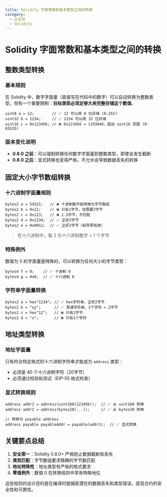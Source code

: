 ```yaml
---
title: Solidity 字面常数和基本类型之间的转换
category:
  - 以太坊
  - Solidity
---
```


# Solidity 字面常数和基本类型之间的转换

## 整数类型转换

### 基本规则
在 Solidity 中，数字字面量（直接写在代码中的数字）可以自动转换为整数类型，但有一个重要限制：**目标类型必须足够大来完整存储这个数值**。

```solidity
uint8 a = 12;        // ✅ 12 可以用 8 位存储 (0-255)
uint32 b = 1234;     // ✅ 1234 可以用 32 位存储
uint16 c = 0x123456; // ❌ 0x123456 = 1193046，超出 uint16 范围 (0-65535)
```

### 版本变化说明
- **0.8.0 之前**：可以强制转换任何数字字面量到整数类型，即使会发生截断
- **0.8.0 之后**：显式转换也变得严格，不允许会导致数据丢失的转换

## 固定大小字节数组转换

### 十六进制字面量规则
```solidity
bytes2 a = 54321;   // ❌ 十进制数不能转换为字节数组
bytes2 b = 0x12;    // ❌ 只有1字节，但需要2字节
bytes2 c = 0x123;   // ❌ 1.5字节，不匹配
bytes2 d = 0x1234;  // ✅ 正好2字节
bytes2 e = 0x0012;  // ✅ 正好2字节（前导零有效）
```

> 在十六进制中，每 2 位十六进制数字 = 1 个字节

### 特殊例外
数值为 0 的字面量是特殊的，可以转换为任何大小的字节类型：
```solidity
bytes4 f = 0;    // ✅ 十进制 0
bytes4 g = 0x0;  // ✅ 十六进制 0
```

### 字符串字面量转换
```solidity
bytes2 a = hex"1234"; // ✅ hex字符串，正好2字节
bytes2 b = "xy";      // ✅ 普通字符串，2个字符 = 2字节
bytes2 c = hex"12";   // ❌ 只有1字节
bytes2 d = "x";       // ❌ 只有1个字符
```

## 地址类型转换

### 地址字面量
只有符合特定格式的十六进制字符串才能成为 `address` 类型：
- 必须是 40 个十六进制字符（20字节）
- 必须通过校验和测试（EIP-55 格式检查）

### 显式转换规则
```solidity
address addr1 = address(uint160(123456));  // ✅ 从 uint160 转换
address addr2 = address(bytes20(...));     // ✅ 从 bytes20 转换

// 转换为 payable address
address payable payableAddr = payable(addr1);  // ✅ 显式转换
```

## 关键要点总结

1. **安全第一**：Solidity 0.8.0+ 严格防止数据截断和丢失
2. **类型匹配**：字节数组要求精确的字节数匹配
3. **地址特殊性**：地址类型有严格的格式要求
4. **零值例外**：数值 0 在转换规则中享有特殊地位

这些规则的设计目的是在编译时就捕获潜在的数据丢失和类型错误，提高合约的安全性和可靠性。